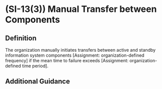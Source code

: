 
# (SI-13(3)) Manual Transfer between Components

## Definition

The organization manually initiates transfers between active and standby information system components [Assignment: organization-defined frequency] if the mean time to failure exceeds [Assignment: organization-defined time period].

## Additional Guidance


